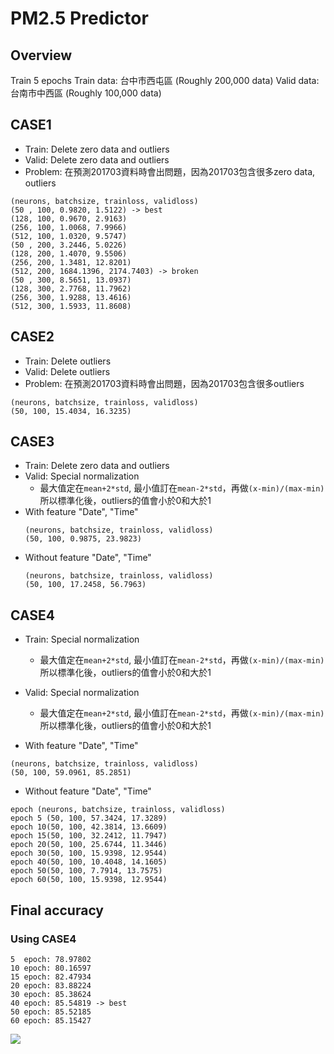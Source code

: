 # PM2.5 Predictor

## Overview
Train 5 epochs
Train data: 台中市西屯區 (Roughly 200,000 data)
Valid data: 台南市中西區 (Roughly 100,000 data)

## CASE1
- Train: Delete zero data and outliers
- Valid: Delete zero data and outliers
- Problem: 在預測201703資料時會出問題，因為201703包含很多zero data, outliers
```
(neurons, batchsize, trainloss, validloss)
(50 , 100, 0.9820, 1.5122) -> best
(128, 100, 0.9670, 2.9163)
(256, 100, 1.0068, 7.9966)
(512, 100, 1.0320, 9.5747)
(50 , 200, 3.2446, 5.0226)
(128, 200, 1.4070, 9.5506)
(256, 200, 1.3481, 12.8201)
(512, 200, 1684.1396, 2174.7403) -> broken
(50 , 300, 8.5651, 13.0937)
(128, 300, 2.7768, 11.7962)
(256, 300, 1.9288, 13.4616)
(512, 300, 1.5933, 11.8608)
```

## CASE2
- Train: Delete outliers
- Valid: Delete outliers
- Problem: 在預測201703資料時會出問題，因為201703包含很多outliers
```
(neurons, batchsize, trainloss, validloss)
(50, 100, 15.4034, 16.3235)
```

## CASE3
- Train: Delete zero data and outliers
- Valid: Special normalization 
    - 最大值定在```mean+2*std```, 最小值訂在```mean-2*std```，再做```(x-min)/(max-min)```所以標準化後，outliers的值會小於0和大於1
- With feature "Date", "Time"
    ```
    (neurons, batchsize, trainloss, validloss)
    (50, 100, 0.9875, 23.9823)
    ```
- Without feature "Date", "Time"
    ```
    (neurons, batchsize, trainloss, validloss)
    (50, 100, 17.2458, 56.7963)
    ```

## CASE4
- Train: Special normalization 
    - 最大值定在```mean+2*std```, 最小值訂在```mean-2*std```，再做```(x-min)/(max-min)```所以標準化後，outliers的值會小於0和大於1
- Valid: Special normalization 
    - 最大值定在```mean+2*std```, 最小值訂在```mean-2*std```，再做```(x-min)/(max-min)```所以標準化後，outliers的值會小於0和大於1

- With feature "Date", "Time"
```
(neurons, batchsize, trainloss, validloss)
(50, 100, 59.0961, 85.2851)
```

- Without feature "Date", "Time"
```
epoch (neurons, batchsize, trainloss, validloss)
epoch 5 (50, 100, 57.3424, 17.3289)
epoch 10(50, 100, 42.3814, 13.6609)
epoch 15(50, 100, 32.2412, 11.7947)
epoch 20(50, 100, 25.6744, 11.3446)
epoch 30(50, 100, 15.9398, 12.9544)
epoch 40(50, 100, 10.4048, 14.1605)
epoch 50(50, 100, 7.7914, 13.7575)
epoch 60(50, 100, 15.9398, 12.9544)
```

## Final accuracy
### Using CASE4
```
5  epoch: 78.97802
10 epoch: 80.16597
15 epoch: 82.47934
20 epoch: 83.88224
30 epoch: 85.38624
40 epoch: 85.54819 -> best
50 epoch: 85.52185
60 epoch: 85.15427
```
![](https://i.imgur.com/EwGQARj.png)

